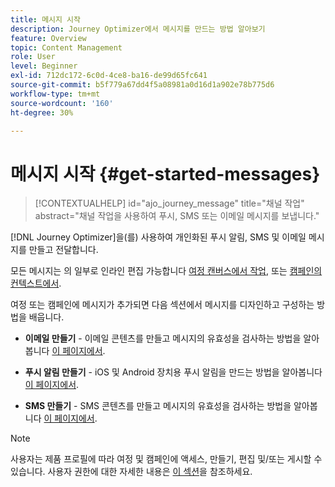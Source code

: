 ```yaml
---
title: 메시지 시작
description: Journey Optimizer에서 메시지를 만드는 방법 알아보기
feature: Overview
topic: Content Management
role: User
level: Beginner
exl-id: 712dc172-6c0d-4ce8-ba16-de99d65fc641
source-git-commit: b5f779a67dd4f5a08981a0d16d1a902e78b775d6
workflow-type: tm+mt
source-wordcount: '160'
ht-degree: 30%

---
```


# 메시지 시작 {#get-started-messages}

>[!CONTEXTUALHELP]
>id="ajo_journey_message"
>title="채널 작업"
>abstract="채널 작업을 사용하여 푸시, SMS 또는 이메일 메시지를 보냅니다."

[!DNL Journey Optimizer]을(를) 사용하여 개인화된 푸시 알림, SMS 및 이메일 메시지를 만들고 전달합니다.

모든 메시지는 의 일부로 인라인 편집 가능합니다 [여정 캔버스에서 작업](messages-in-journeys.md), 또는 [캠페인의 컨텍스트에서](messages-in-campaigns.md).

여정 또는 캠페인에 메시지가 추가되면 다음 섹션에서 메시지를 디자인하고 구성하는 방법을 배웁니다.

* **이메일 만들기** - 이메일 콘텐츠를 만들고 메시지의 유효성을 검사하는 방법을 알아봅니다 [이 페이지에서](create-email.md).

* **푸시 알림 만들기** - iOS 및 Android 장치용 푸시 알림을 만드는 방법을 알아봅니다 [이 페이지에서](create-push.md).

* **SMS 만들기** - SMS 콘텐츠를 만들고 메시지의 유효성을 검사하는 방법을 알아봅니다 [이 페이지에서](create-sms.md).

>[!NOTE]
>
>사용자는 제품 프로필에 따라 여정 및 캠페인에 액세스, 만들기, 편집 및/또는 게시할 수 있습니다. 사용자 권한에 대한 자세한 내용은 [이 섹션](../administration/permissions.md)을 참조하세요.
